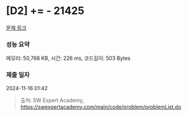 # [D2] += - 21425 

[문제 링크](https://swexpertacademy.com/main/code/problem/problemDetail.do?contestProbId=AZD8K_UayDoDFAVs) 

### 성능 요약

메모리: 50,768 KB, 시간: 226 ms, 코드길이: 503 Bytes

### 제출 일자

2024-11-16 01:42



> 출처: SW Expert Academy, https://swexpertacademy.com/main/code/problem/problemList.do